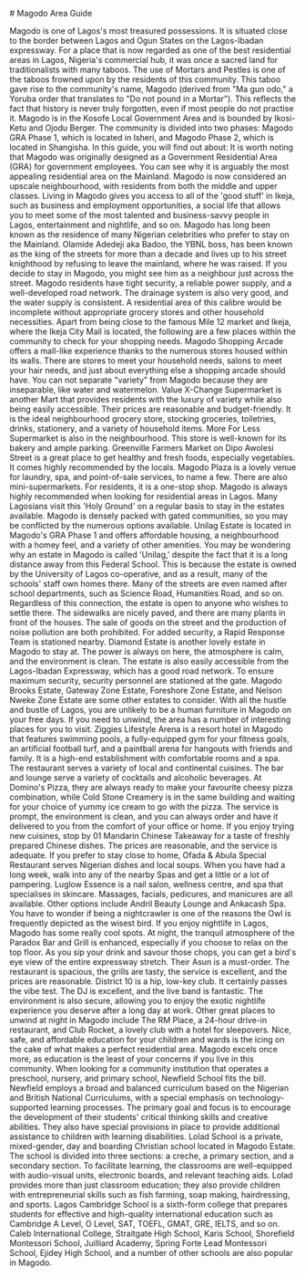 \# Magodo Area Guide

Magodo is one of Lagos's most treasured possessions. It is situated close to the border between Lagos and Ogun States on the Lagos\-Ibadan expressway. For a place that is now regarded as one of the best residential areas in Lagos, Nigeria's commercial hub, it was once a sacred land for traditionalists with many taboos. The use of Mortars and Pestles is one of the taboos frowned upon by the residents of this community. This taboo gave rise to the community's name, Magodo (derived from "Ma gun odo," a Yoruba order that translates to "Do not pound in a Mortar"). This reflects the fact that history is never truly forgotten, even if most people do not practise it. Magodo is in the Kosofe Local Government Area and is bounded by Ikosi\-Ketu and Ojodu Berger. The community is divided into two phases: Magodo GRA Phase 1, which is located in Isheri, and Magodo Phase 2, which is located in Shangisha. In this guide, you will find out about: It is worth noting that Magodo was originally designed as a Government Residential Area (GRA) for government employees. You can see why it is arguably the most appealing residential area on the Mainland. Magodo is now considered an upscale neighbourhood, with residents from both the middle and upper classes. Living in Magodo gives you access to all of the 'good stuff' in Ikeja, such as business and employment opportunities, a social life that allows you to meet some of the most talented and business\-savvy people in Lagos, entertainment and nightlife, and so on. Magodo has long been known as the residence of many Nigerian celebrities who prefer to stay on the Mainland. Olamide Adedeji aka Badoo, the YBNL boss, has been known as the king of the streets for more than a decade and lives up to his street knighthood by refusing to leave the mainland, where he was raised. If you decide to stay in Magodo, you might see him as a neighbour just across the street. Magodo residents have tight security, a reliable power supply, and a well\-developed road network. The drainage system is also very good, and the water supply is consistent. A residential area of this calibre would be incomplete without appropriate grocery stores and other household necessities. Apart from being close to the famous Mile 12 market and Ikeja, where the Ikeja City Mall is located, the following are a few places within the community to check for your shopping needs. Magodo Shopping Arcade offers a mall\-like experience thanks to the numerous stores housed within its walls. There are stores to meet your household needs, salons to meet your hair needs, and just about everything else a shopping arcade should have. You can not separate "variety" from Magodo because they are inseparable, like water and watermelon. Value X\-Change Supermarket is another Mart that provides residents with the luxury of variety while also being easily accessible. Their prices are reasonable and budget\-friendly. It is the ideal neighbourhood grocery store, stocking groceries, toiletries, drinks, stationery, and a variety of household items. More For Less Supermarket is also in the neighbourhood. This store is well\-known for its bakery and ample parking. Greenville Farmers Market on Dipo Awolesi Street is a great place to get healthy and fresh foods, especially vegetables. It comes highly recommended by the locals. Magodo Plaza is a lovely venue for laundry, spa, and point\-of\-sale services, to name a few. There are also mini\-supermarkets. For residents, it is a one\-stop shop. Magodo is always highly recommended when looking for residential areas in Lagos. Many Lagosians visit this 'Holy Ground' on a regular basis to stay in the estates available. Magodo is densely packed with gated communities, so you may be conflicted by the numerous options available. Unilag Estate is located in Magodo's GRA Phase 1 and offers affordable housing, a neighbourhood with a homey feel, and a variety of other amenities. You may be wondering why an estate in Magodo is called 'Unilag,' despite the fact that it is a long distance away from this Federal School. This is because the estate is owned by the University of Lagos co\-operative, and as a result, many of the schools' staff own homes there. Many of the streets are even named after school departments, such as Science Road, Humanities Road, and so on. Regardless of this connection, the estate is open to anyone who wishes to settle there. The sidewalks are nicely paved, and there are many plants in front of the houses. The sale of goods on the street and the production of noise pollution are both prohibited. For added security, a Rapid Response Team is stationed nearby. Diamond Estate is another lovely estate in Magodo to stay at. The power is always on here, the atmosphere is calm, and the environment is clean. The estate is also easily accessible from the Lagos\-Ibadan Expressway, which has a good road network. To ensure maximum security, security personnel are stationed at the gate. Magodo Brooks Estate, Gateway Zone Estate, Foreshore Zone Estate, and Nelson Nweke Zone Estate are some other estates to consider. With all the hustle and bustle of Lagos, you are unlikely to be a human furniture in Magodo on your free days. If you need to unwind, the area has a number of interesting places for you to visit. Ziggies Lifestyle Arena is a resort hotel in Magodo that features swimming pools, a fully\-equipped gym for your fitness goals, an artificial football turf, and a paintball arena for hangouts with friends and family. It is a high\-end establishment with comfortable rooms and a spa. The restaurant serves a variety of local and continental cuisines. The bar and lounge serve a variety of cocktails and alcoholic beverages. At Domino's Pizza, they are always ready to make your favourite cheesy pizza combination, while Cold Stone Creamery is in the same building and waiting for your choice of yummy ice cream to go with the pizza. The service is prompt, the environment is clean, and you can always order and have it delivered to you from the comfort of your office or home. If you enjoy trying new cuisines, stop by 01 Mandarin Chinese Takeaway for a taste of freshly prepared Chinese dishes. The prices are reasonable, and the service is adequate. If you prefer to stay close to home, Ofada \& Abula Special Restaurant serves Nigerian dishes and local soups. When you have had a long week, walk into any of the nearby Spas and get a little or a lot of pampering. Luglow Essence is a nail salon, wellness centre, and spa that specialises in skincare. Massages, facials, pedicures, and manicures are all available. Other options include Andril Beauty Lounge and Ankacash Spa. You have to wonder if being a nightcrawler is one of the reasons the Owl is frequently depicted as the wisest bird. If you enjoy nightlife in Lagos, Magodo has some really cool spots. At night, the tranquil atmosphere of the Paradox Bar and Grill is enhanced, especially if you choose to relax on the top floor. As you sip your drink and savour those chops, you can get a bird's eye view of the entire expressway stretch. Their Asun is a must\-order. The restaurant is spacious, the grills are tasty, the service is excellent, and the prices are reasonable. District 10 is a hip, low\-key club. It certainly passes the vibe test. The DJ is excellent, and the live band is fantastic. The environment is also secure, allowing you to enjoy the exotic nightlife experience you deserve after a long day at work. Other great places to unwind at night in Magodo include The RM Place, a 24\-hour drive\-in restaurant, and Club Rocket, a lovely club with a hotel for sleepovers. Nice, safe, and affordable education for your children and wards is the icing on the cake of what makes a perfect residential area. Magodo excels once more, as education is the least of your concerns if you live in this community. When looking for a community institution that operates a preschool, nursery, and primary school, Newfield School fits the bill. Newfield employs a broad and balanced curriculum based on the Nigerian and British National Curriculums, with a special emphasis on technology\-supported learning processes. The primary goal and focus is to encourage the development of their students' critical thinking skills and creative abilities. They also have special provisions in place to provide additional assistance to children with learning disabilities. Lolad School is a private, mixed\-gender, day and boarding Christian school located in Magodo Estate. The school is divided into three sections: a creche, a primary section, and a secondary section. To facilitate learning, the classrooms are well\-equipped with audio\-visual units, electronic boards, and relevant teaching aids. Lolad provides more than just classroom education; they also provide children with entrepreneurial skills such as fish farming, soap making, hairdressing, and sports. Lagos Cambridge School is a sixth\-form college that prepares students for effective and high\-quality international education such as Cambridge A Level, O Level, SAT, TOEFL, GMAT, GRE, IELTS, and so on. Caleb International College, Straitgate High School, Karis School, Shorefield Montessori School, Juilliard Academy, Spring Forte Lead Montessori School, Ejidey High School, and a number of other schools are also popular in Magodo.